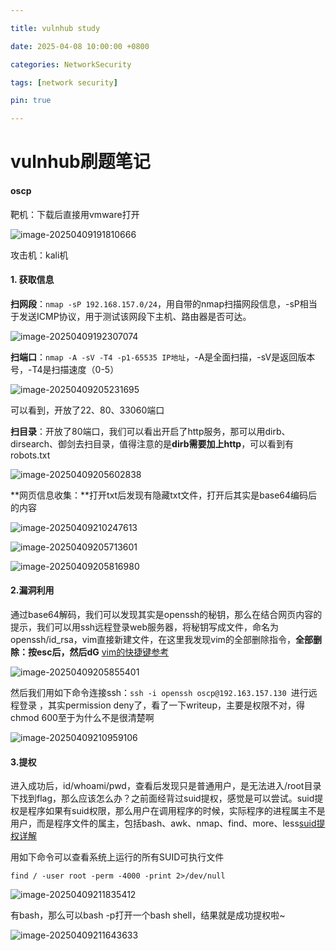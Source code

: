 ```yaml
---

title: vulnhub study

date: 2025-04-08 10:00:00 +0800

categories: NetworkSecurity

tags: [network security]

pin: true

---
```

# vulnhub刷题笔记

#### oscp

靶机：下载后直接用vmware打开

![image-20250409191810666](https://cdn.jsdelivr.net/gh/Beam-boop/cloudimages/imagesimage-20250409191810666.png)

攻击机：kali机

#### 1. 获取信息

**扫网段**：`nmap -sP 192.168.157.0/24`，用自带的nmap扫描网段信息，-sP相当于发送ICMP协议，用于测试该网段下主机、路由器是否可达。

![image-20250409192307074](https://cdn.jsdelivr.net/gh/Beam-boop/cloudimages/imagesimage-20250409192307074.png)

**扫端口**：`nmap -A -sV -T4 -p1-65535 IP地址`，-A是全面扫描，-sV是返回版本号，-T4是扫描速度（0-5）

![image-20250409205231695](https://cdn.jsdelivr.net/gh/Beam-boop/cloudimages/imagesimage-20250409205231695.png)  

可以看到，开放了22、80、33060端口

**扫目录**：开放了80端口，我们可以看出开启了http服务，那可以用dirb、dirsearch、御剑去扫目录，值得注意的是**dirb需要加上http**，可以看到有robots.txt

![image-20250409205602838](C:/Users/Beamice/AppData/Roaming/Typora/typora-user-images/image-20250409205602838.png)

**网页信息收集：**打开txt后发现有隐藏txt文件，打开后其实是base64编码后的内容

![image-20250409210247613](https://cdn.jsdelivr.net/gh/Beam-boop/cloudimages/imagesimage-20250409210247613.png)

![image-20250409205713601](https://cdn.jsdelivr.net/gh/Beam-boop/cloudimages/imagesimage-20250409205713601.png)

![image-20250409205816980](https://cdn.jsdelivr.net/gh/Beam-boop/cloudimages/imagesimage-20250409205816980.png)

#### 2.漏洞利用

通过base64解码，我们可以发现其实是openssh的秘钥，那么在结合网页内容的提示，我们可以用ssh远程登录web服务器，将秘钥写成文件，命名为openssh/id_rsa，vim直接新建文件，在这里我发现vim的全部删除指令，**全部删除：按esc后，然后dG** [vim的快捷键参考](https://blog.csdn.net/ztf312/article/details/83025297)

![image-20250409205855401](https://cdn.jsdelivr.net/gh/Beam-boop/cloudimages/imagesimage-20250409205855401.png)

然后我们用如下命令连接ssh：`ssh -i openssh oscp@192.163.157.130 `进行远程登录 ，其实permission deny了，看了一下writeup，主要是权限不对，得chmod 600至于为什么不是很清楚啊

![image-20250409210959106](https://cdn.jsdelivr.net/gh/Beam-boop/cloudimages/imagesimage-20250409210959106.png)

#### 3.提权

进入成功后，id/whoami/pwd，查看后发现只是普通用户，是无法进入/root目录下找到flag，那么应该怎么办？之前面经背过suid提权，感觉是可以尝试。suid提权是程序如果有suid权限，那么用户在调用程序的时候，实际程序的进程属主不是用户，而是程序文件的属主，包括bash、awk、nmap、find、more、less[suid提权详解](https://www.freebuf.com/articles/web/272617.html)

用如下命令可以查看系统上运行的所有SUID可执行文件

`find / -user root -perm -4000 -print 2>/dev/null`

![image-20250409211835412](https://cdn.jsdelivr.net/gh/Beam-boop/cloudimages/imagesimage-20250409211835412.png)

有bash，那么可以bash -p打开一个bash shell，结果就是成功提权啦~

![image-20250409211643633](https://cdn.jsdelivr.net/gh/Beam-boop/cloudimages/imagesimage-20250409211643633.png)